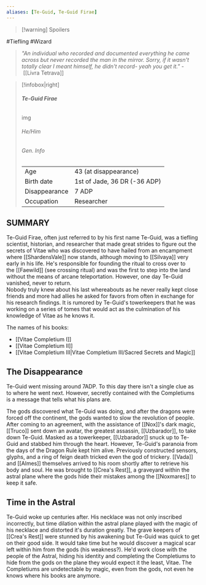 ```yaml
---
aliases: [Te-Guid, Te-Guid Firae]
---
```

>[!warning] Spoilers

#Tiefling #Wizard 
> _"An individual who recorded and documented everything he came across but never recorded the man in the mirror. Sorry, if it wasn't totally clear I meant himself, he didn't record- yeah you get it."_
> - [[Livra Tetrava]]

>[!infobox|right]
>###### **Te-Guid Firae**
>img
>###### He/Him
>###### Gen. Info
>|||
>|-|-|
>|Age|43 (at disappearance)|
>|Birth date| 1st of Jade, 36 DR (-36 ADP)|
>|Disappearance | 7 ADP|
>|Occupation| Researcher|

## SUMMARY

Te-Guid Firae, often just referred to by his first name Te-Guid, was a tiefling scientist, historian, and researcher that made great strides to figure out the secrets of Vitae who was discovered to have hailed from an encampment where [[ShardensVale]] now stands, although moving to [[Silvaya]] very early in his life. He's responsible for founding the ritual to cross over to the [[Faewild]] (see crossing ritual) and was the first to step into the land without the means of arcane teleportation. However, one day Te-Guid vanished, never to return.  
Nobody truly knew about his last whereabouts as he never really kept close friends and more had allies he asked for favors from often in exchange for his research findings. It is rumored by Te-Guid's towerkeepers that he was working on a series of tomes that would act as the culmination of his knowledge of Vitae as he knows it.

The names of his books:
- [[Vitae Completium I]]
- [[Vitae Completium II]]
- [[Vitae Completium III|Vitae Completium III/Sacred Secrets and Magic]]

## The Disappearance

Te-Guid went missing around 7ADP. To this day there isn't a single clue as to where he went next. However, secretly contained with the Completiums is a message that tells what his plans are.

The gods discovered what Te-Guid was doing, and after the dragons were forced off the continent, the gods wanted to slow the revolution of people. After coming to an agreement, with the assistance of [[Nox]]'s dark magic, [[Truco]] sent down an avatar, the greatest assassin, [[Uzbarador]], to take down Te-Guid. Masked as a towerkeeper, [[Uzbarador]] snuck up to Te-Guid and stabbed him through the heart. However, Te-Guid's paranoia from the days of the Dragon Rule kept him alive. Previously constructed sensors, glyphs, and a ring of feign death tricked even the god of trickery. [[Vada]] and [[Almes]] themselves arrived to his room shortly after to retrieve his body and soul. He was brought to [[Crea's Rest]], a graveyard within the astral plane where the gods hide their mistakes among the [[Noxmares]] to keep it safe.

## Time in the Astral

Te-Guid woke up centuries after. His necklace was not only inscribed incorrectly, but time dilation within the astral plane played with the magic of his necklace and distorted it's duration greatly. The grave keepers of [[Crea's Rest]] were stunned by his awakening but Te-Guid was quick to get on their good side. It would take time but he would discover a magical scar left within him from the gods (his weakness?). He'd work close with the people of the Astral, hiding his identity and completing the Completiums to hide from the gods on the plane they would expect it the least, Vitae. The Completiums are undetectable by magic, even from the gods, not even he knows where his books are anymore.

